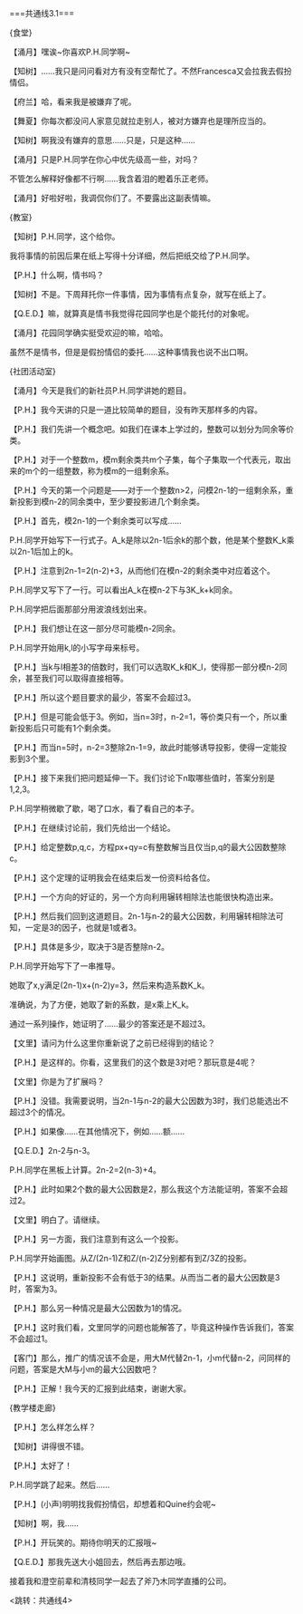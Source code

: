 ===共通线3.1===

{食堂}

【涌月】嘿诶~你喜欢P.H.同学啊~

【知树】……我只是问问看对方有没有空帮忙了。不然Francesca又会拉我去假扮情侣。

【府兰】哈，看来我是被嫌弃了呢。

【舞夏】你每次都没问人家意见就拉走别人，被对方嫌弃也是理所应当的。

【知树】啊我没有嫌弃的意思……只是，只是这种……

【涌月】只是P.H.同学在你心中优先级高一些，对吗？

不管怎么解释好像都不行啊……我含着泪的瞪着乐正老师。

【涌月】好啦好啦，我调侃你们了。不要露出这副表情嘛。

{教室}

【知树】P.H.同学，这个给你。

我将事情的前因后果在纸上写得十分详细，然后把纸交给了P.H.同学。

【P.H.】什么啊，情书吗？

【知树】不是。下周拜托你一件事情，因为事情有点复杂，就写在纸上了。

【Q.E.D.】嘛，就算真是情书我觉得花园同学也是个能托付的对象呢。

【涌月】花园同学确实挺受欢迎的嘛，哈哈。

虽然不是情书，但是是假扮情侣的委托……这种事情我也说不出口啊。

{社团活动室}

【涌月】今天是我们的新社员P.H.同学讲她的题目。

【P.H.】我今天讲的只是一道比较简单的题目，没有昨天那样多的内容。

【P.H.】我们先讲一个概念吧。如我们在课本上学过的，整数可以划分为同余等价类。

【P.H.】对于一个整数m，模m剩余类共m个子集，每个子集取一个代表元，取出来的m个的一组整数，称为模m的一组剩余系。

【P.H.】今天的第一个问题是——对于一个整数n>2，问模2n-1的一组剩余系，重新投影到模n-2的同余类中，至少要投影进几个剩余类。

【P.H.】首先，模2n-1的一个剩余类可以写成……

P.H.同学开始写下一行式子。A_k是除以2n-1后余k的那个数，他是某个整数K_k乘以2n-1后加上的k。

【P.H.】注意到2n-1=2(n-2)+3，从而他们在模n-2的剩余类中对应着这个。

P.H.同学又写下了一行。可以看出A_k在模n-2下与3K_k+k同余。

P.H.同学把后面那部分用波浪线划出来。

【P.H.】我们想让在这一部分尽可能模n-2同余。

P.H.同学开始用k,l的小写字母来标号。

【P.H.】当k与l相差3的倍数时，我们可以选取K_k和K_l，使得那一部分模n-2同余，甚至我们可以取得直接相等。

【P.H.】所以这个题目要求的最少，答案不会超过3。

【P.H.】但是可能会低于3。例如，当n=3时，n-2=1，等价类只有一个，所以重新投影后只可能有1个剩余类。

【P.H.】而当n=5时，n-2=3整除2n-1=9，故此时能够诱导投影，使得一定能投影到3个里。

【P.H.】接下来我们把问题延伸一下。我们讨论下n取哪些值时，答案分别是1,2,3。

P.H.同学稍微歇了歇，喝了口水，看了看自己的本子。

【P.H.】在继续讨论前，我们先给出一个结论。

【P.H.】给定整数p,q,c，方程px+qy=c有整数解当且仅当p,q的最大公因数整除c。

【P.H.】这个定理的证明我会在结束后发一份资料给各位。

【P.H.】一个方向的好证的，另一个方向利用辗转相除法也能很快构造出来。

【P.H.】然后我们回到这道题目。2n-1与n-2的最大公因数，利用辗转相除法可知，一定是3的因子，也就是1或者3。

【P.H.】具体是多少，取决于3是否整除n-2。

P.H.同学开始写下了一串推导。

她取了x,y满足(2n-1)x+(n-2)y=3，然后来构造系数K_k。

准确说，为了方便，她取了新的系数，是x乘上K_k。

通过一系列操作，她证明了……最少的答案还是不超过3。

【文里】请问为什么这里你重新说了之前已经得到的结论？

【P.H.】是这样的。你看，这里我们的这个数是3对吧？那玩意是4呢？

【文里】你是为了扩展吗？

【P.H.】没错。我需要说明，当2n-1与n-2的最大公因数为3时，我们总能选出不超过3个的情况。

【P.H.】如果像……在其他情况下，例如……额……

【Q.E.D.】2n-2与n-3。

P.H.同学在黑板上计算。2n-2=2(n-3)+4。

【P.H.】此时如果2个数的最大公因数是2，那么我这个方法能证明，答案不会超过2。

【文里】明白了。请继续。

【P.H.】另一方面，我们注意到有这么一个投影。

P.H.同学开始画图。从Z/(2n-1)Z和Z/(n-2)Z分别都有到Z/3Z的投影。

【P.H.】这说明，重新投影不会有低于3的结果。从而当二者的最大公因数是3时，答案为3。

【P.H.】那么另一种情况是最大公因数为1的情况。

【P.H.】这时我们看，文里同学的问题也能解答了，毕竟这种操作告诉我们，答案不会超过1。

【客门】那么，推广的情况该不会是，用大M代替2n-1，小m代替n-2，问同样的问题，答案是大M与小m的最大公因数吧？

【P.H.】正解！我今天的汇报到此结束，谢谢大家。

{教学楼走廊}

【P.H.】怎么样怎么样？

【知树】讲得很不错。

【P.H.】太好了！

P.H.同学跳了起来。然后……

【P.H.】(小声)明明找我假扮情侣，却想着和Quine约会呢~

【知树】啊，我……

【P.H.】开玩笑的。期待你明天的汇报哦~

【Q.E.D.】那我先送大小姐回去，然后再去那边哦。

接着我和澄空前辈和清枝同学一起去了斧乃木同学直播的公司。

<跳转：共通线4>
